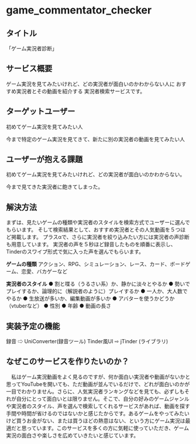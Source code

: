 # game_commentator_checker

## タイトル
「ゲーム実況者診断」

## サービス概要
ゲーム実況を見てみたいけれど、どの実況者が面白いのかわからない人に
おすすめ実況者とその動画を紹介する
実況者検索サービスです。

## ターゲットユーザー
初めてゲーム実況を見てみたい人

今まで特定のゲーム実況を見てきて、新たに別の実況者の動画を見てみたい人

## ユーザーが抱える課題
初めてゲーム実況を見てみたいけれど、どの実況者が面白いのかわからない。

今まで見てきた実況者に飽きてしまった。

## 解決方法
まずは、見たいゲームの種類や実況者のスタイルを検索方式でユーザーに選んでもらいます。
そして検索結果として、おすすめ実況者とその人気動画を５つほど掲載します。
プラスαで、さらに実況者を絞り込みたい方には実況者の声診断も用意しています。
実況者の声を５秒ほど録音したものを順番に表示し、Tinderのスワイプ形式で気に入った声を選んでもらいます。

**ゲームの種類**
アクション、RPG、シミュレーション、レース、カード、ボードゲーム、恋愛、バカゲーなど

**実況者のスタイル**
● 割と喋る（うるさい系）か、静かに淡々とやるか
● 勢いでプレイするか、論理的に（解説者のように）プレイするか
● 一人か、大人数でやるか
● 生放送が多いか、編集動画が多いか
● アバターを使うかどうか（vtuberなど）
● 性別
● 年齢
● 動画の長さ

## 実装予定の機能
録音 ⇨ UniConverter(録音ツール)
Tinder風UI ⇨ jTinder (ライブラリ)

## なぜこのサービスを作りたいのか？
　私はゲーム実況動画をよく見るのですが、何か面白い実況者や動画がないかと思ってYouTubeを開いても、ただ動画が並んでいるだけで、どれが面白いのかが一目でわかりません。さらに、人気実況者ランキングなどを見ても、必ずしもそれが自分にとって面白いとは限りません。そこで、自分の好みのゲームジャンルや実況者のスタイル、声を選んで検索してくれるサービスがあれば、動画を探す手間や時間が省けるのではないかと感じたからです。あるゲームをやってみたいけど買うお金がない、または買うほどの熱意はない、という方にゲーム実況は最適だと思っています。このサービスを多くの方に気軽に使っていただき、ゲーム実況の面白さや楽しさを広めていきたいと感じています。
